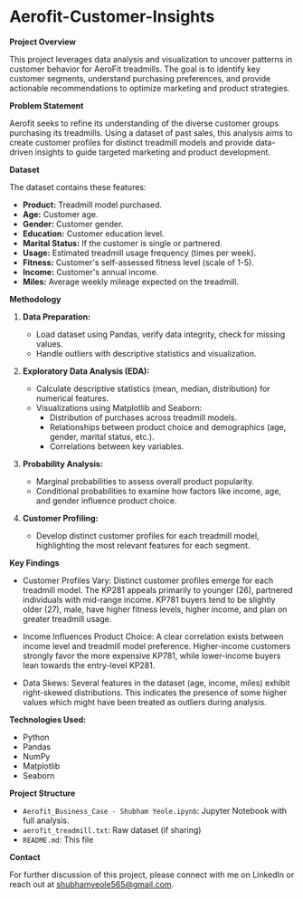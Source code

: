 # Aerofit-Customer-Insights 

**Project Overview**

This project leverages data analysis and visualization to uncover patterns in customer behavior for AeroFit treadmills. The goal is to identify key customer segments, understand purchasing preferences, and provide actionable recommendations to optimize marketing and product strategies.

**Problem Statement**

Aerofit seeks to refine its understanding of the diverse customer groups purchasing its treadmills. Using a dataset of past sales, this analysis aims to create customer profiles for distinct treadmill models and provide data-driven insights to guide targeted marketing and product development. 

**Dataset**

The dataset contains these features:

* **Product:** Treadmill model purchased.
* **Age:** Customer age.
* **Gender:** Customer gender. 
* **Education:**  Customer education level.
* **Marital Status:** If the customer is single or partnered.
* **Usage:** Estimated treadmill usage frequency (times per week).
* **Fitness:** Customer's self-assessed fitness level (scale of 1-5).
* **Income:**  Customer's annual income.
* **Miles:**  Average weekly mileage expected on the treadmill.

**Methodology**

1. **Data Preparation:** 
   * Load dataset using Pandas, verify data integrity, check for missing values.
   * Handle outliers with descriptive statistics and visualization.

2. **Exploratory Data Analysis (EDA):**
   * Calculate descriptive statistics (mean, median, distribution) for numerical features.
   * Visualizations using Matplotlib and Seaborn:
      * Distribution of purchases across treadmill models.
      * Relationships between product choice and demographics (age, gender, marital status, etc.).
      * Correlations between key variables.

3. **Probability Analysis:**
   * Marginal probabilities to assess overall product popularity.
   * Conditional probabilities to examine how factors like income, age, and gender  influence product choice.

4. **Customer Profiling:**
    * Develop distinct customer profiles for each treadmill model, highlighting the most relevant  features for each segment.

**Key Findings** 
* Customer Profiles Vary: Distinct customer profiles emerge for each treadmill model. The KP281 appeals primarily to younger (26), partnered individuals with mid-range income.  KP781 buyers tend to be slightly older (27), male,  have higher fitness levels, higher income, and plan on greater treadmill usage.

* Income Influences Product Choice:  A clear correlation exists between income level and treadmill model preference. Higher-income customers strongly favor the more expensive KP781,  while lower-income buyers lean towards the entry-level KP281.

* Data Skews: Several features in the dataset (age, income, miles)  exhibit right-skewed distributions. This indicates the presence of some higher values which might have been treated as outliers during analysis.


**Technologies Used:**

* Python
* Pandas
* NumPy
* Matplotlib
* Seaborn

**Project Structure**

* `Aerofit_Business_Case - Shubham Yeole.ipynb`:  Jupyter Notebook with full analysis.
* `aerofit_treadmill.txt`: Raw dataset (if sharing)
* `README.md`: This file 

**Contact**

For further discussion of this project, please connect with me on LinkedIn or reach out at shubhamyeole565@gmail.com.


